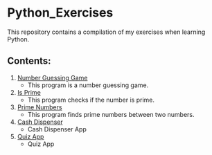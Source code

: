 # Python_Exercises
This repository contains a compilation of my exercises when learning Python. 

## Contents:

1. [Number Guessing Game](https://github.com/CansuKunar/Python_Exercises/blob/main/1_number_guessing_game.py)
   - This program is a number guessing game.
2. [Is Prime](https://github.com/CansuKunar/Python_Exercises/blob/main/2_is_prime.py)
   - This program checks if the number is prime.
3. [Prime Numbers](https://github.com/CansuKunar/Python_Exercises/blob/main/3_prime_numbers.py)
   - This program finds prime numbers between two numbers.
4. [Cash Dispenser](https://github.com/CansuKunar/Python_Exercises/blob/main/4_cash_dispenser.py)
   - Cash Dispenser App
5. [Quiz App](https://github.com/CansuKunar/Python_Exercises/blob/main/5_quiz_app.py)
   - Quiz App
